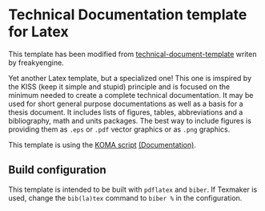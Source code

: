 # Technical Documentation template for Latex

This template has been modified from [technical-document-template](https://github.com/freakyengine/technical-document-template)
writen by freakyengine.

Yet another Latex template, but a specialized one!
This one is imspired by the KISS (keep it simple and stupid) principle and is focused on the minimum needed to create a complete technical documentation. It may be used for short general purpose documentations as well as a basis for a thesis document. It includes lists of figures, tables, abbreviations and a bibliography, math and units packages. The best way to include figures is providing them as `.eps` or `.pdf` vector graphics or as `.png` graphics.

This template is using the [KOMA script](https://komascript.de/) [(Documentation)](https://komascript.de/~mkohm/scrguien.pdf).

## Build configuration

This template is intended to be built with `pdflatex` and `biber`.
If Texmaker is used, change the `bib(la)tex` command to `biber %` in the configuration.

